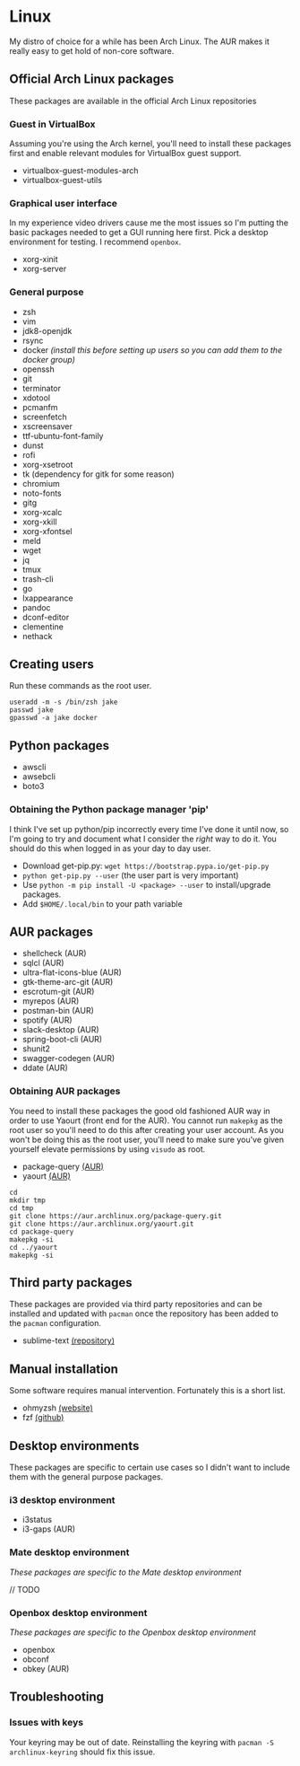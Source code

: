 # Linux

My distro of choice for a while has been Arch Linux. The AUR makes it really easy to get hold of non-core software.

## Official Arch Linux packages

These packages are available in the official Arch Linux repositories

### Guest in VirtualBox

Assuming you're using the Arch kernel, you'll need to install these packages first and enable relevant modules for VirtualBox guest support.

- virtualbox-guest-modules-arch
- virtualbox-guest-utils

### Graphical user interface

In my experience video drivers cause me the most issues so I'm putting the basic packages needed to get a GUI running here first. Pick a desktop environment for testing. I recommend `openbox`.

- xorg-xinit
- xorg-server

### General purpose

- zsh
- vim
- jdk8-openjdk
- rsync
- docker _(install this before setting up users so you can add them to the docker group)_
- openssh
- git
- terminator
- xdotool
- pcmanfm
- screenfetch
- xscreensaver
- ttf-ubuntu-font-family
- dunst
- rofi
- xorg-xsetroot
- tk (dependency for gitk for some reason)
- chromium
- noto-fonts
- gitg
- xorg-xcalc
- xorg-xkill
- xorg-xfontsel
- meld
- wget
- jq
- tmux
- trash-cli
- go
- lxappearance
- pandoc
- dconf-editor
- clementine
- nethack

## Creating users

Run these commands as the root user.

```
useradd -m -s /bin/zsh jake
passwd jake
gpasswd -a jake docker
```

## Python packages

- awscli
- awsebcli
- boto3

### Obtaining the Python package manager 'pip'

I think I've set up python/pip incorrectly every time I've done it until now, so I'm going to try and document what I consider the _right_ way to do it. You should do this when logged in as your day to day user.

- Download get-pip.py: `wget https://bootstrap.pypa.io/get-pip.py`
- `python get-pip.py --user` (the user part is very important)
- Use `python -m pip install -U <package> --user` to install/upgrade packages.
- Add `$HOME/.local/bin` to your path variable

## AUR packages

- shellcheck (AUR)
- sqlcl (AUR)
- ultra-flat-icons-blue (AUR)
- gtk-theme-arc-git (AUR)
- escrotum-git (AUR)
- myrepos (AUR)
- postman-bin (AUR)
- spotify (AUR)
- slack-desktop (AUR)
- spring-boot-cli (AUR)
- shunit2
- swagger-codegen (AUR)
- ddate (AUR)

### Obtaining AUR packages

You need to install these packages the good old fashioned AUR way in order to use Yaourt (front end for the AUR). You cannot run `makepkg` as the root user so you'll need to do this after creating your user account. As you won't be doing this as the root user, you'll need to make sure you've given yourself elevate permissions by using `visudo` as root.

- package-query [(AUR)](https://aur.archlinux.org/package-query.git)
- yaourt [(AUR)](https://aur.archlinux.org/yaourt.git)

```
cd
mkdir tmp
cd tmp
git clone https://aur.archlinux.org/package-query.git
git clone https://aur.archlinux.org/yaourt.git
cd package-query
makepkg -si
cd ../yaourt
makepkg -si
```

## Third party packages

These packages are provided via third party repositories and can be installed and updated with `pacman` once the repository has been added to the `pacman` configuration.

- sublime-text [(repository)](https://www.sublimetext.com/docs/3/linux_repositories.html#pacman)

## Manual installation

Some software requires manual intervention. Fortunately this is a short list.

- ohmyzsh [(website)](http://ohmyz.sh/)
- fzf [(github)](https://github.com/junegunn/fzf/)

## Desktop environments

These packages are specific to certain use cases so I didn't want to include them with the general purpose packages.

### i3 desktop environment

- i3status
- i3-gaps (AUR)

### Mate desktop environment

_These packages are specific to the Mate desktop environment_

// TODO

### Openbox desktop environment

_These packages are specific to the Openbox desktop environment_

- openbox
- obconf
- obkey (AUR)

## Troubleshooting

### Issues with keys

Your keyring may be out of date. Reinstalling the keyring with `pacman -S archlinux-keyring` should fix this issue.

